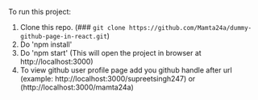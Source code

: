 To run this project:
1. Clone this repo. (### `git clone https://github.com/Mamta24a/dummy-github-page-in-react.git`)
2. Do 'npm install'
3. Do 'npm start' (This will open the project in browser at http://localhost:3000)
4. To view github user profile page add you github handle after url (example: http://localhost:3000/supreetsingh247) or (http://localhost:3000/mamta24a)
